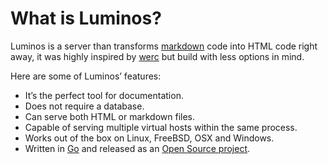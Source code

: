 # What is Luminos?

Luminos is a server than transforms [markdown][3] code into HTML code right away, it was highly inspired by [werc][1] but build with less options in mind.

Here are some of Luminos’ features:

* It’s the perfect tool for documentation.
* Does not require a database.
* Can serve both HTML or markdown files.
* Capable of serving multiple virtual hosts within the same process.
* Works out of the box on Linux, FreeBSD, OSX and Windows.
* Written in [Go][2] and released as an [Open Source project][4].

[1]: http://werc.cat-v.org
[2]: http://golang.org
[3]: http://daringfireball.net/projects/markdown/
[4]: /source-code
